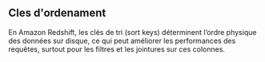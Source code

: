 ## Cles d'ordenament

En Amazon Redshift, les clés de tri (sort keys) déterminent l’ordre physique des données sur disque, ce qui peut améliorer les performances des requêtes, surtout pour les filtres et les jointures sur ces colonnes.
